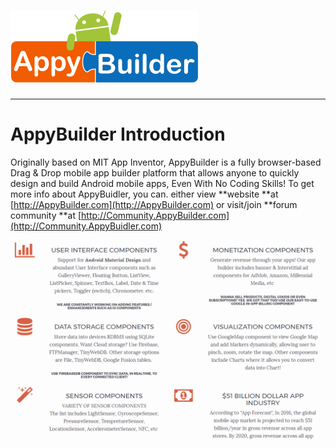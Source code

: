 # ![](/assets/logo.png)

---

# AppyBuilder Introduction

Originally based on MIT App Inventor, AppyBuilder is a fully browser-based Drag & Drop mobile app builder platform that allows anyone to quickly design and build Android mobile apps, Even With No Coding Skills! To get more info about AppyBuidler, you can. either view **website **at [http://AppyBuilder.com](http://AppyBuilder.com) or visit/join **forum community **at [http://Community.AppyBuilder.com](http://Community.AppyBuidler.com)

![](/assets/intro-1.png)

